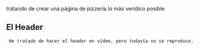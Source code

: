 tratando de crear una página de pizzería lo más verídico posible
## El Header
     He tratado de hacer el header en vídeo, pero todavía no se reproduce.